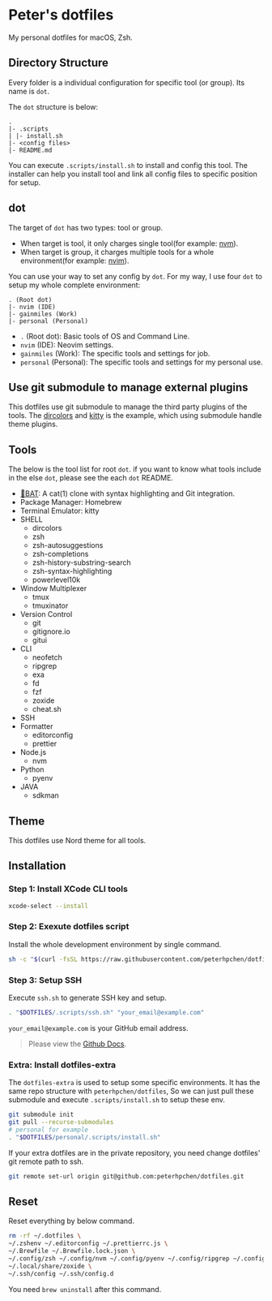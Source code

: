 # Peter's dotfiles

My personal dotfiles for macOS, Zsh.

## Directory Structure

Every folder is a individual configuration for specific tool (or group). Its name is `dot`.

The `dot` structure is below:

```
.
|- .scripts
| |- install.sh
|- <config files>
|- README.md
```

You can execute `.scripts/install.sh` to install and config this tool. The installer can help you install tool and link all config files to specific position for setup.

## dot

The target of `dot` has two types: tool or group.

- When target is tool, it only charges single tool(for example: [nvm](./dots/nvm/)).
- When target is group, it charges multiple tools for a whole environment(for example: [nvim](https://github.com/peterhpchen/nvim)).

You can use your way to set any config by `dot`. For my way, I use four `dot` to setup my whole complete environment:

```
. (Root dot)
|- nvim (IDE)
|- gainmiles (Work)
|- personal (Personal)
```

- `.` (Root dot): Basic tools of OS and Command Line.
- `nvim` (IDE): Neovim settings.
- `gainmiles` (Work): The specific tools and settings for job.
- `personal` (Personal): The specific tools and settings for my personal use.

## Use git submodule to manage external plugins

This dotfiles use git submodule to manage the third party plugins of the tools.
The [dircolors](./dots/dircolors/) and [kitty](./dots/kitty/) is the example,
which using submodule handle theme plugins.

## Tools

The below is the tool list for root `dot`. if you want to know what tools include in the else `dot`, please see the each `dot` README.

- [:bat:BAT](./dots/bat/): A cat(1) clone with syntax highlighting and Git integration.
- Package Manager: Homebrew
- Terminal Emulator: kitty
- SHELL
  - dircolors
  - zsh
  - zsh-autosuggestions
  - zsh-completions
  - zsh-history-substring-search
  - zsh-syntax-highlighting
  - powerlevel10k
- Window Multiplexer
  - tmux
  - tmuxinator
- Version Control
  - git
  - gitignore.io
  - gitui
- CLI
  - neofetch
  - ripgrep
  - exa
  - fd
  - fzf
  - zoxide
  - cheat.sh
- SSH
- Formatter
  - editorconfig
  - prettier
- Node.js
  - nvm
- Python
  - pyenv
- JAVA
  - sdkman

## Theme

This dotfiles use Nord theme for all tools.

## Installation

### Step 1: Install XCode CLI tools

```sh
xcode-select --install
```

### Step 2: Exexute dotfiles script

Install the whole development environment by single command.

```sh
sh -c "$(curl -fsSL https://raw.githubusercontent.com/peterhpchen/dotfiles/main/.scripts/install.sh)"
```

### Step 3: Setup SSH

Execute `ssh.sh` to generate SSH key and setup.

```sh
. "$DOTFILES/.scripts/ssh.sh" "your_email@example.com"
```

`your_email@example.com` is your GitHub email address.

> Please view the [Github Docs](https://docs.github.com/en/authentication/connecting-to-github-with-ssh/generating-a-new-ssh-key-and-adding-it-to-the-ssh-agent).

### Extra: Install dotfiles-extra

The `dotfiles-extra` is used to setup some specific environments. It has the same repo structure with `peterhpchen/dotfiles`, So we can just pull these submodule and execute `.scripts/install.sh` to setup these env.

```sh
git submodule init
git pull --recurse-submodules
# personal for example
. "$DOTFILES/personal/.scripts/install.sh"
```

If your extra dotfiles are in the private repository, you need change dotfiles' git remote path to ssh.

```sh
git remote set-url origin git@github.com:peterhpchen/dotfiles.git
```

## Reset

Reset everything by below command.

```sh
rm -rf ~/.dotfiles \
~/.zshenv ~/.editorconfig ~/.prettierrc.js \
~/.Brewfile ~/.Brewfile.lock.json \
~/.config/zsh ~/.config/nvm ~/.config/pyenv ~/.config/ripgrep ~/.config/fzf ~/.config/neofetch ~/.config/tmux ~/.config/kitty ~/.config/git ~/.config/sdkman ~/.config/tmuxinator ~/.config/gh ~/.config/gitui \
~/.local/share/zoxide \
~/.ssh/config ~/.ssh/config.d
```

You need `brew uninstall` after this command.

